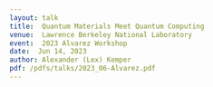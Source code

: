 ```yaml
---
layout: talk
title:  Quantum Materials Meet Quantum Computing
venue:  Lawrence Berkeley National Laboratory
event:  2023 Alvarez Workshop
date:  Jun 14, 2023
author: Alexander (Lex) Kemper
pdf: /pdfs/talks/2023_06-Alvarez.pdf
---
```



